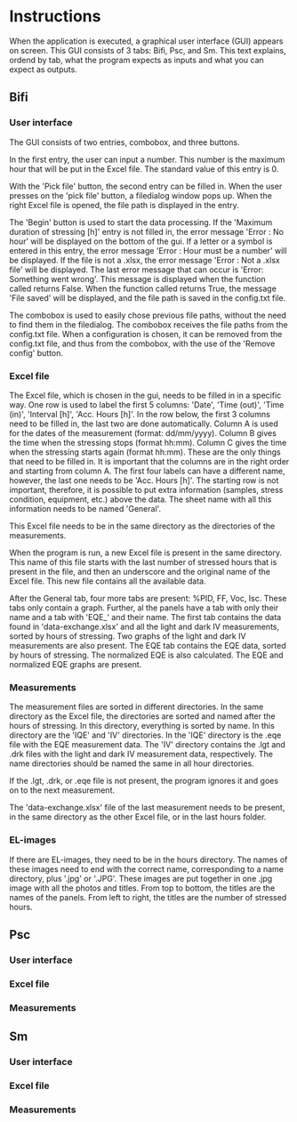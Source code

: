 # Instructions
When the application is executed, a graphical user interface (GUI) appears on screen. This GUI consists of 3 tabs: Bifi, Psc, and Sm. This text explains, ordend by tab, what the program expects as inputs and what you can expect as outputs.

## Bifi
### User interface
The GUI consists of two entries, combobox, and three buttons.

In the first entry, the user can input a number. This number is the maximum hour that will be put in the Excel file. The standard value of this entry is 0.

With the 'Pick file' button, the second entry can be filled in. When the user presses on the 'pick file' button, a filedialog window pops up. When the right Excel file is opened, the file path is displayed in the entry. 

The 'Begin' button is used to start the data processing. If the 'Maximum duration of stressing [h]' entry is not filled in, the error message 'Error : No hour' will be displayed on the bottom of the gui. If a letter or a symbol is entered in this entry, the error message 'Error : Hour must be a number' will be displayed. If the file is not a .xlsx, the error message 'Error : Not a .xlsx file' will be displayed. The last error message that can occur is 'Error: Something went wrong'. This message is displayed when the function called returns False. When the function called returns True, the message 'File saved' will be displayed, and the file path is saved in the config.txt file.

The combobox is used to easily chose previous file paths, without the need to find them in the filedialog. The combobox receives the file paths from the config.txt file. When a configuration is chosen, it can be removed from the config.txt file, and thus from the combobox, with the use of the 'Remove config' button.

### Excel file
The Excel file, which is chosen in the gui, needs to be filled in in a specific way. One row is used to label the first 5 columns: 'Date', 'Time (out)', 'Time (in)', 'Interval [h]', 'Acc. Hours [h]'. In the row below, the first 3 columns need to be filled in, the last two are done automatically. Column A is used for the dates of the measurement (format: dd/mm/yyyy). Column B gives the time when the stressing stops (format hh:mm). Column C gives the time when the stressing starts again (format hh:mm). These are the only things that need to be filled in. It is important that the columns are in the right order and starting from column A. The first four labels can have a different name, however, the last one needs to be 'Acc. Hours [h]'. The starting row is not important, therefore, it is possible to put extra information (samples, stress condition, equipment, etc.) above the data. The sheet name with all this information needs to be named 'General'.

This Excel file needs to be in the same directory as the directories of the measurements.

When the program is run, a new Excel file is present in the same directory. This name of this file starts with the last number of stressed hours that is present in the file, and then an underscore and the original name of the Excel file. This new file contains all the available data. 

After the General tab, four more tabs are present: %PID, FF, Voc, Isc. These tabs only contain a graph. Further, al the panels have a tab with only their name and a tab with 'EQE_' and their name. The first tab contains the data found in 'data-exchange.xlsx' and all the light and dark IV measurements, sorted by hours of stressing. Two graphs of the light and dark IV measurements are also present. The EQE tab contains the EQE data, sorted by hours of stressing. The normalized EQE is also calculated. The EQE and normalized EQE graphs are present.

### Measurements
The measurement files are sorted in different directories. In the same directory as the Excel file, the directories are sorted and named after the hours of stressing. In this directory, everything is sorted by name. In this directory are the 'IQE' and 'IV' directories. In the 'IQE' directory is the .eqe file with the EQE measurement data. The 'IV' directory contains the .lgt and .drk files with the light and dark IV measurement data, respectively. The name directories should be named the same in all hour directories. 

If the .lgt, .drk, or .eqe file is not present, the program ignores it and goes on to the next measurement.

The 'data-exchange.xlsx' file of the last measurement needs to be present, in the same directory as the other Excel file, or in the last hours folder.

### EL-images
If there are EL-images, they need to be in the hours directory. The names of these images need to end with the correct name, corresponding to a name directory, plus '.jpg' or '.JPG'. These images are put together in one .jpg image with all the photos and titles. From top to bottom, the titles are the names of the panels. From left to right, the titles are the number of stressed hours. 

## Psc
### User interface

### Excel file

### Measurements



## Sm
### User interface

### Excel file

### Measurements
